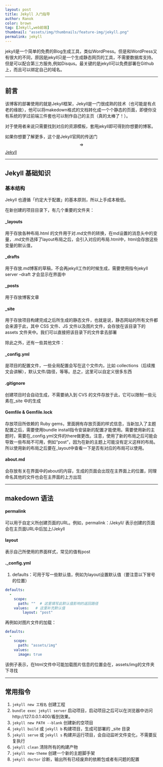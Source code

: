 ```yaml
---
layout: post
title: Jekyll 入门指导
author: Ranok
color: brown
tag: [Jekyll,web前端]
thumbnail: "assets/img/thumbnails/feature-img/jekyll.png"
permalink: jekyll
---
```


jekyll是一个简单的免费的Blog生成工具，类似WordPress。但是和WordPress又有很大的不同，原因是jekyll只是一个生成静态网页的工具，不需要数据库支持。但是可以配合第三方服务,例如Disqus。最关键的是jekyll可以免费部署在Github上，而且可以绑定自己的域名。

---

## 前言

该博客的部署使用的就是Jekyll框架，Jekyll是一门很成熟的技术（也可能是有点老的缘故），他可以将makedown格式的文档转化成一个个静态的页面，即便你没有系统的学过前端三件套也可以制作自己的主页（真的太棒了！）。

对于使用者来说只需要找到对应的资源模板，套用jekyll即可得到你想要的博客。

如果你想要了解更多，这个是Jekyll官网的传送门 $$\Longrightarrow$$ [Jekyll](https://www.jekyll.com.cn/)

---

## Jekyll 基础知识

### 基本结构
Jekyll 也遵循「约定大于配置」的基本原则，所以上手成本极低。

在新创建的项目目录下，有几个重要的文件夹：

#### _layouts

用于存放各种布局.html 的文件用于对.md文件的转换，在md设置的消息头中的变量，.md文件选择了layout布局之后，会引入对应的布局.html中，html会存放这些变量的默认值，

#### _drafts 

用于存放.md博客的草稿，不会再jekyll工作的时候生成，需要使用指令jekyll server –draft 才会显示在界面中
#### _posts

用于存放博客文章
#### _site

用于存放项目构建完成之后所生成的静态文件，也就是说，静态网站的所有文件都会来源于此，其中 CSS 文件、JS 文件以及图片文件，会存放在该目录下的 assets 文件夹中。我们可以直接把该目录下的文件拿去部署

除此之外，还有一些其他文件：
#### _config.yml

是项目的配置文件，一些全局配置会写在这个文件内，比如 collections（后续推文会讲解），默认文件/路径，等等。总之，这里可以自定义很多东西

####  .gitignore

创建项目时会自动生成，不需要纳入到 CVS 的文件存放于此，它可以限制一些元素在_site 中的生成

#### Gemfile & Gemfile.lock

存放项目所依赖的 Ruby gems，里面拥有存放页面的样式信息，当新加入了主题配置之后，需要使用bundle install指令安装新的配置才能使用。需要使用新的主题时，需要在_config.yml文件的there做更改。注意，使用了新的布局之后可能会导致一些布局不可用，例如“post”，因为在新的主题上可能没有定义这样的布局。所以使用新的布局之后要在_layout中查看一下是否有对应的布局可以使用。

#### about.md 

会存放有关在界面中的about的内容，生成的页面会出现在主界面上的位置，同理命名其他的文件也会在主界面的上方出现

---

## makedown 语法
#### permalink
可以用于自定义所创建页面的URL。例如，permalink：/Jekyll/ 表示创建的页面会在主页面URL中后加上/Jekyll

#### layout
表示自己所使用的界面样式，常见的值有post

#### ._config.yml

1. defaults：可用于写一些默认值，例如为layout设置默认值（要注意以下冒号的位置）
```yml
defaults:
  - 
    scope:
      path: ""  # 这里填写此默认值影响的返回路径
    values:   # 这里补充默认值
        layout: "post"
```
再例如对图片文件的加载：
```yml
defaults:
  -
    scope:
      path: "assets/img"
    values:
      image: true
```
该例子表示，在html文件中可能加载图片信息的位置会在，assets/img的文件夹下寻找

---
## 常用指令
1.	`jekyll new 工程名`  创建工程
2.	`bundle exec jekyll server`   启动项目，启动项目之后可以在浏览器中访问http://127.0.0.1:400/看到效果。
3.	`jekyll new PATH --blank`  创建新的空项目
4.	`jekyll build` 或 `jekyll b` 构建项目，生成可部署的 _site 目录
5.	`jekyll serve` 或 `jekyll s`  构建并运行项目，会自动监听文件变化，不需要反复执行
6.	`jekyll clean`  清除所有的构建产物
7.	`jekyll new-theme`  创建一个新的主题脚手架
8.	`jekyll doctor`  诊断，输出所有已经废弃的依赖包或者有问题的配置
